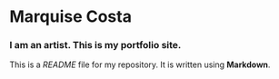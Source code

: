 # Marquise Costa

### I am an artist. This is my portfolio site.

This is a *README* file for my repository. It is written using **Markdown**.
